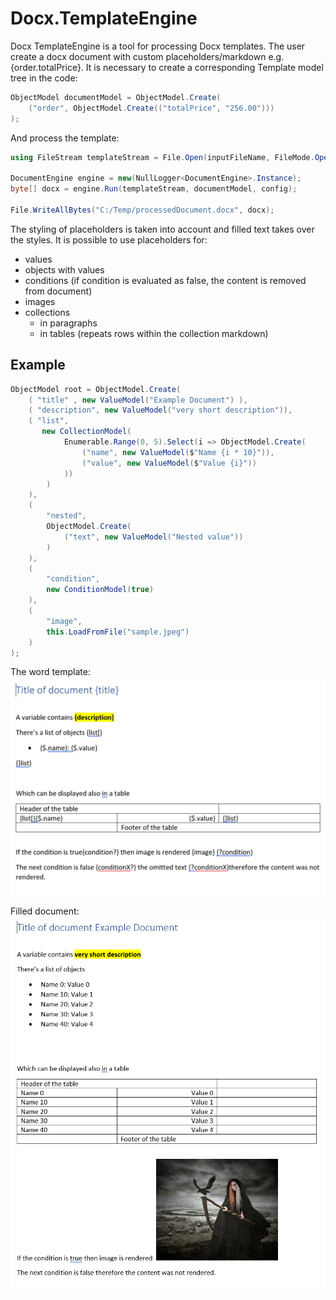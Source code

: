 # Docx.TemplateEngine
Docx TemplateEngine is a tool for processing Docx templates. The user create a docx document with custom placeholders/markdown e.g. {order.totalPrice}.
It is necessary to create a corresponding Template model tree in the code:

```cs
ObjectModel documentModel = ObjectModel.Create(
    ("order", ObjectModel.Create(("totalPrice", "256.00")))
);
```

And process the template:

```cs
using FileStream templateStream = File.Open(inputFileName, FileMode.Open, FileAccess.Read);

DocumentEngine engine = new(NullLogger<DocumentEngine>.Instance);
byte[] docx = engine.Run(templateStream, documentModel, config);

File.WriteAllBytes("C:/Temp/processedDocument.docx", docx);
```

The styling of placeholders is taken into account and filled text takes over the styles.
It is possible to use placeholders for:
- values
- objects with values
- conditions (if condition is evaluated as false, the content is removed from document)
- images
- collections
    - in paragraphs
    - in tables (repeats rows within the collection markdown)

## Example

```cs
ObjectModel root = ObjectModel.Create(
    ( "title" , new ValueModel("Example Document") ),
    ( "description", new ValueModel("very short description")),
    ( "list",
       new CollectionModel(
            Enumerable.Range(0, 5).Select(i => ObjectModel.Create(
                ("name", new ValueModel($"Name {i * 10}")),
                ("value", new ValueModel($"Value {i}"))
            ))
        )
    ),
    (
        "nested",
        ObjectModel.Create(
            ("text", new ValueModel("Nested value"))
        )
    ),
    (
        "condition",
        new ConditionModel(true)
    ),
    (
        "image",
        this.LoadFromFile("sample.jpeg")
    )
);
```

The word template:
![screenshotTemplate](./TemplateDocx.png)

Filled document:
![filledDocument](./FilledDocx.png)

